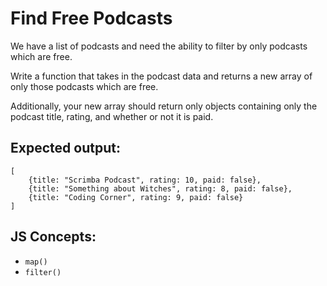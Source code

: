 # Find Free Podcasts 

We have a list of podcasts and need the ability to filter by only
podcasts which are free.

Write a function that takes in the podcast data and returns a new
array of only those podcasts which are free.

Additionally, your new array should return only 
objects containing only the podcast title, rating, and whether or 
not it is paid. 

## Expected output:
```
[
    {title: "Scrimba Podcast", rating: 10, paid: false}, 
    {title: "Something about Witches", rating: 8, paid: false}, 
    {title: "Coding Corner", rating: 9, paid: false}
]
```

## JS Concepts:
- `map()`
- `filter()`
